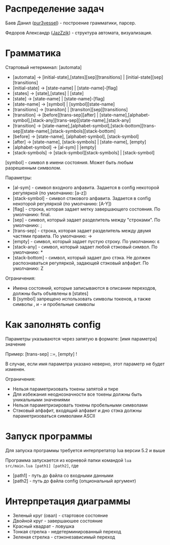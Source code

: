 # Распределение задач
Баев Данил ([pur3vessel](https://github.com/Pur3Vessel)) - построение грамматики, парсер.

Федоров Александр ([JazZzik](https://github.com/JazZzik)) - структура автомата, визуализация.
# Грамматика
Стартовый нетерминал: [automata]
- [automata] -> [initial-state],[states][sep][transitions] | [initial-state][sep][transitions]
- [initial-state] -> [state-name] | [state-name]-[flag]
- [states] -> [state],[states] | [state] 
- [state] -> [state-name] | [state-name]-[flag]
- [state-name] -> [symbol] | [symbol][state-name]
- [transitions] -> [transiton] | [transiton][sep][transitions]
- [transition] -> [before][trans-sep][after] | [state-name],[alphabet-symbol],[stack-any][trans-sep][state-name],[stack-any]
- [transition] -> [state-name],[alphabet-symbol],[stack-bottom][trans-sep][state-name],[stack-symbols][stack-bottom]
- [before] -> [state-name], [alphabet-symbol], [stack-symbol]
- [after] -> [state-name], [stack-symbols] | [state-name], [empty] 
- [alphabet-symbol] -> [al-sym] | [empty]
- [stack-symbols] -> [stack-symbol][stack-symbols] | [stack-symbol]

[symbol] - символ в имени состояния. Может быть любым разрешенным символом.

Параметры:
- [al-sym] - символ входного алфавита. Задается в config некоторой регуляркой (по умолчанию: [a-z])
- [stack-symbol] - символ стэкового алфавита. Задается в config некоторой регуляркой (по умолчанию: [A-Y])
- [flag] - строка, которая задает метку завершающего состояния. По умолчанию: final. 
- [sep] - символ, который задает разделитель между "строками". По умолчанию: ;
- [trans-sep] - строка, которая задает разделитель между двумя частями правила. По умолчанию: ->
- [empty] - символ, который задает пустую строку. По умолчанию: ɛ
- [stack-any] - символ, который задает любой стэковый символ. По умолчанию: *
- [stack-bottom] - символ, который задает дно стэка. Не должен распознаваться регуляркой, задающей стэковый алфафит. По умолчанию: Z

Ограничения:
- Имена состояний, которые записываются в описании переходов, должны быть объявлены в [states] 
- В [symbol] запрещено использовать символы токенов, а также символы , и - и пробельные символы

# Как заполнять config
Параметры указываются через запятую в формате: [имя параметра] значение

Пример: [trans-sep] ::=, [empty] !

В случае, если имя параметра указано неверно, этот параметр не будет изменен.

Ограничения:
- Нельзя параметризовать токены запятой и тире
- Для избежания неоднозначности все токены должны быть уникальными значениями
- Нельзя параметризировать токены пробельными символами
- Стэковый алфафит, входящий алфавит и дно стэка должны параметризоваться символами ASCII
# Запуск программы
Для запуска программы требуется интерпретатор lua версии 5.2 и выше

Программа запускается из корневой папки командой <code>lua src/main.lua [path1] [path2]</code>, где
- [path1] - путь до файла со входными данными
- [path2] - путь до файла config (опциональный аргумент)
# Интерпретация диаграммы
- Зеленый круг (овал) - стартовое состояние
- Двойной круг - завершаюшее состояние
- Красный квадрат - ловушка
- Тонкая стрелка - недетерминированный переход
- Зеленая стрелка - стэконезависимый переход